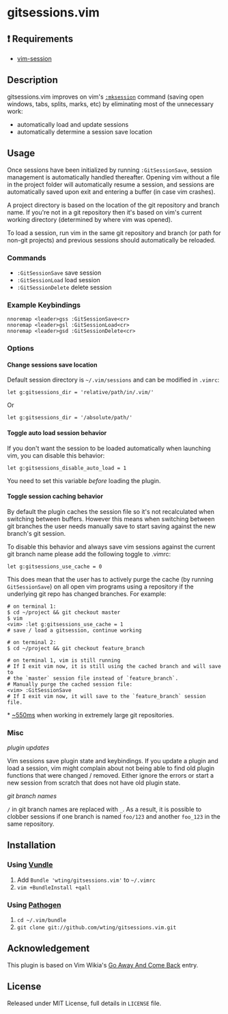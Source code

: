 # gitsessions.vim

## ❗ Requirements

- [vim-session](https://github.com/xolox/vim-session)

## Description

gitsessions.vim improves on vim's [`:mksession`][mks] command (saving open
windows, tabs, splits, marks, etc) by eliminating most of the unnecessary work:

- automatically load and update sessions
- automatically determine a session save location

## Usage

Once sessions have been initialized by running `:GitSessionSave`, session
management is automatically handled thereafter. Opening vim without a file in
the project folder will automatically resume a session, and sessions are
automatically saved upon exit and entering a buffer (in case vim crashes).

A project directory is based on the location of the git repository and branch
name. If you're not in a git repository then it's based on vim's current working
directory (determined by where vim was opened).

To load a session, run vim in the same git repository and branch (or path for
non-git projects) and previous sessions should automatically be reloaded.

### Commands

- `:GitSessionSave` save session
- `:GitSessionLoad` load session
- `:GitSessionDelete` delete session

### Example Keybindings

    nnoremap <leader>gss :GitSessionSave<cr>
    nnoremap <leader>gsl :GitSessionLoad<cr>
    nnoremap <leader>gsd :GitSessionDelete<cr>

### Options

#### Change sessions save location

Default session directory is `~/.vim/sessions` and can be modified in `.vimrc`:

    let g:gitsessions_dir = 'relative/path/in/.vim/'

Or

    let g:gitsessions_dir = '/absolute/path/'

#### Toggle auto load session behavior

If you don't want the session to be loaded automatically when launching vim,
you can disable this behavior:

    let g:gitsessions_disable_auto_load = 1

You need to set this variable _before_ loading the plugin.

#### Toggle session caching behavior

By default the plugin caches the session file so it's not recalculated when
switching between buffers. However this means when switching between git
branches the user needs manually save to start saving against the new branch's
git session.

To disable this behavior and always save vim sessions against the current git
branch name please add the following toggle to .vimrc:

    let g:gitsessions_use_cache = 0

This does mean that the user has to actively purge the cache (by running
`GitSessionSave`) on all open vim programs using a repository if the underlying
git repo has changed branches. For example:

    # on terminal 1:
    $ cd ~/project && git checkout master
    $ vim
    <vim> :let g:gitsessions_use_cache = 1
    # save / load a gitsession, continue working

    # on terminal 2:
    $ cd ~/project && git checkout feature_branch

    # on terminal 1, vim is still running
    # If I exit vim now, it is still using the cached branch and will save to
    # the `master` session file instead of `feature_branch`.
    # Manually purge the cached session file:
    <vim> :GitSessionSave
    # If I exit vim now, it will save to the `feature_branch` session file.

\* [~550ms](https://github.com/wting/gitsessions.vim/pull/10) when working in
extremely large git repositories.

### Misc

*plugin updates*

Vim sessions save plugin state and keybindings. If you update a plugin and load
a session, vim might complain about not being able to find old plugin functions
that were changed / removed. Either ignore the errors or start a new session
from scratch that does not have old plugin state.

*git branch names*

`/` in git branch names are replaced with `_`. As a result, it is possible to
clobber sessions if one branch is named `foo/123` and another `foo_123` in the
same repository.

## Installation

### Using [Vundle][v]

1. Add `Bundle 'wting/gitsessions.vim'` to `~/.vimrc`
2. `vim +BundleInstall +qall`

### Using [Pathogen][p]

1. `cd ~/.vim/bundle`
2. `git clone git://github.com/wting/gitsessions.vim.git`

## Acknowledgement

This plugin is based on Vim Wikia's [Go Away And Come Back][vw] entry.

## License

Released under MIT License, full details in `LICENSE` file.

[mks]: http://vimdoc.sourceforge.net/htmldoc/starting.html#:mksession
[p]: https://github.com/tpope/vim-pathogen
[v]: https://github.com/gmarik/vundle
[vqs]: https://github.com/gmarik/vundle#quick-start
[vw]: http://vim.wikia.com/wiki/Go_away_and_come_back
